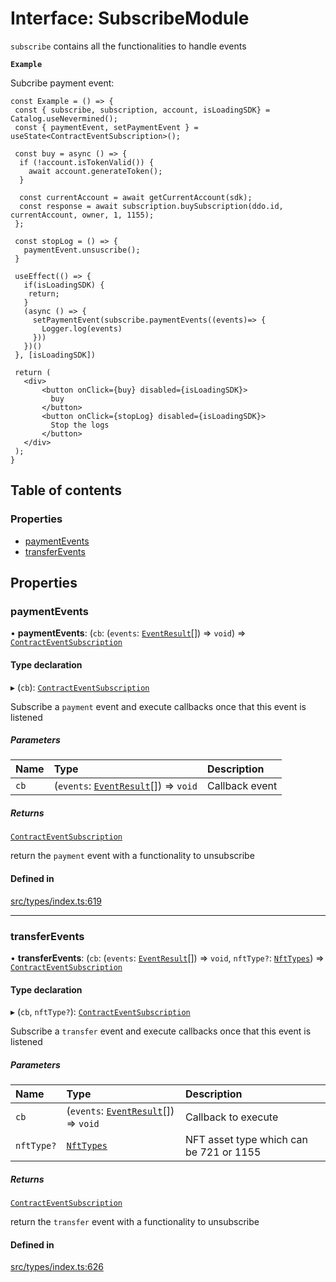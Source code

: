# Interface: SubscribeModule

`subscribe` contains all the functionalities to handle events

**`Example`**

Subcribe payment event:

```tsx
const Example = () => {
 const { subscribe, subscription, account, isLoadingSDK} = Catalog.useNevermined();
 const { paymentEvent, setPaymentEvent } = useState<ContractEventSubscription>();

 const buy = async () => {
  if (!account.isTokenValid()) {
    await account.generateToken();
  }

  const currentAccount = await getCurrentAccount(sdk);
  const response = await subscription.buySubscription(ddo.id, currentAccount, owner, 1, 1155);
 };

 const stopLog = () => {
   paymentEvent.unsuscribe();
 }

 useEffect(() => {
   if(isLoadingSDK) {
    return;
   }
   (async () => {
     setPaymentEvent(subscribe.paymentEvents((events)=> {
       Logger.log(events)
     }))
   })()
 }, [isLoadingSDK])
 
 return (
   <div>
       <button onClick={buy} disabled={isLoadingSDK}>
         buy
       </button>
       <button onClick={stopLog} disabled={isLoadingSDK}>
         Stop the logs
       </button>
   </div>
 );
}
```

## Table of contents

### Properties

- [paymentEvents](SubscribeModule.md#paymentevents)
- [transferEvents](SubscribeModule.md#transferevents)

## Properties

### paymentEvents

• **paymentEvents**: (`cb`: (`events`: [`EventResult`](../modules.md#eventresult)[]) => `void`) => [`ContractEventSubscription`](ContractEventSubscription.md)

#### Type declaration

▸ (`cb`): [`ContractEventSubscription`](ContractEventSubscription.md)

Subscribe a `payment` event and execute callbacks once that this event is listened

##### Parameters

| Name | Type | Description |
| :------ | :------ | :------ |
| `cb` | (`events`: [`EventResult`](../modules.md#eventresult)[]) => `void` | Callback event |

##### Returns

[`ContractEventSubscription`](ContractEventSubscription.md)

return the `payment` event with a functionality to unsubscribe

#### Defined in

[src/types/index.ts:619](https://github.com/nevermined-io/components-catalog/blob/7d68f2d/lib/src/types/index.ts#L619)

___

### transferEvents

• **transferEvents**: (`cb`: (`events`: [`EventResult`](../modules.md#eventresult)[]) => `void`, `nftType?`: [`NftTypes`](../modules.md#nfttypes)) => [`ContractEventSubscription`](ContractEventSubscription.md)

#### Type declaration

▸ (`cb`, `nftType?`): [`ContractEventSubscription`](ContractEventSubscription.md)

Subscribe a `transfer` event and execute callbacks once that this event is listened

##### Parameters

| Name | Type | Description |
| :------ | :------ | :------ |
| `cb` | (`events`: [`EventResult`](../modules.md#eventresult)[]) => `void` | Callback to execute |
| `nftType?` | [`NftTypes`](../modules.md#nfttypes) | NFT asset type which can be 721 or 1155 |

##### Returns

[`ContractEventSubscription`](ContractEventSubscription.md)

return the `transfer` event with a functionality to unsubscribe

#### Defined in

[src/types/index.ts:626](https://github.com/nevermined-io/components-catalog/blob/7d68f2d/lib/src/types/index.ts#L626)
